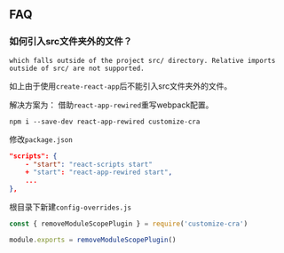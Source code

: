 ## FAQ

### 如何引入src文件夹外的文件？

```shell
which falls outside of the project src/ directory. Relative imports outside of src/ are not supported.
```
如上由于使用`create-react-app`后不能引入src文件夹外的文件。

解决方案为：
借助`react-app-rewired`重写webpack配置。
```shell
npm i --save-dev react-app-rewired customize-cra
```
修改`package.json`
```json
"scripts": {
    - "start": "react-scripts start"
    + "start": "react-app-rewired start",
    ...
},
```
根目录下新建`config-overrides.js`
```js
const { removeModuleScopePlugin } = require('customize-cra')

module.exports = removeModuleScopePlugin()
```
